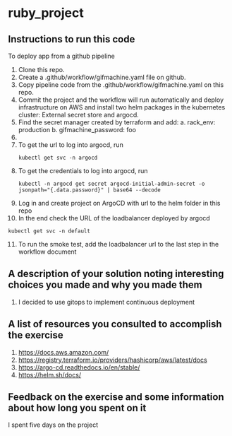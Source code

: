 # ruby_project

## Instructions to run this code
To deploy app from a github pipeline
1. Clone this repo.
2. Create a .github/workflow/gifmachine.yaml file on github.
3. Copy pipeline code from the .github/workflow/gifmachine.yaml on this repo.
4. Commit the project and the workflow will run automatically and deploy infrastructure on AWS and install two helm packages in the kubernetes cluster: External secret store and argocd.
5. Find the secret manager created by terraform and add:
   a. rack_env: production
   b. gifmachine_password: foo
6. 
7. To get the url to log into argocd, run
   ```
   kubectl get svc -n argocd
   ```
8. To get the credentials to log into argocd, run
   ```
   kubectl -n argocd get secret argocd-initial-admin-secret -o jsonpath="{.data.password}" | base64 --decode
   ```
9. Log in and create project on ArgoCD with url to the helm folder in this repo
10. In the end check the URL of the loadbalancer deployed by argocd
   ```
   kubectl get svc -n default
   ```

11. To run the smoke test, add the loadbalancer url to the last step in the workflow document

## A description of your solution noting interesting choices you made and why you made them
1. I decided to use gitops to implement continuous deployment
  
## A list of resources you consulted to accomplish the exercise
1. https://docs.aws.amazon.com/
2. https://registry.terraform.io/providers/hashicorp/aws/latest/docs
3. https://argo-cd.readthedocs.io/en/stable/
4. https://helm.sh/docs/

## Feedback on the exercise and some information about how long you spent on it
I spent five days on the project
